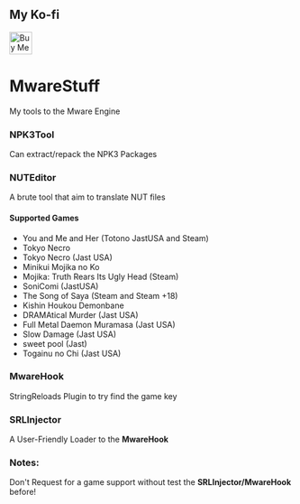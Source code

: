 ## My Ko-fi
<a href='https://ko-fi.com/Z8Z231I4Z' target='_blank'><img height='40' style='border:0px;height:40px;' src='https://cdn.ko-fi.com/cdn/kofi1.png?v=2' border='0' alt='Buy Me a Coffee at ko-fi.com' /></a>

# MwareStuff
My tools to the Mware Engine  

### NPK3Tool
Can extract/repack the NPK3 Packages 

### NUTEditor
A brute tool that aim to translate NUT files

#### Supported Games
- You and Me and Her (Totono JastUSA and Steam)
- Tokyo Necro
- Tokyo Necro (Jast USA)
- Minikui Mojika no Ko
- Mojika: Truth Rears Its Ugly Head (Steam)
- SoniComi (JastUSA)
- The Song of Saya (Steam and Steam +18)
- Kishin Houkou Demonbane
- DRAMAtical Murder (Jast USA)
- Full Metal Daemon Muramasa (Jast USA)
- Slow Damage (Jast USA)
- sweet pool (Jast)
- Togainu no Chi (Jast USA)

### MwareHook
StringReloads Plugin to try find the game key

### SRLInjector
A User-Friendly Loader to the **MwareHook**


### Notes:
Don't Request for a game support without test the **SRLInjector/MwareHook** before!
